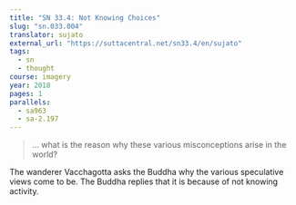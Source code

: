 ```yaml
---
title: "SN 33.4: Not Knowing Choices"
slug: "sn.033.004"
translator: sujato
external_url: "https://suttacentral.net/sn33.4/en/sujato"
tags:
  - sn
  - thought
course: imagery
year: 2018
pages: 1
parallels:
  - sa963
  - sa-2.197
---
```


> … what is the reason why these various misconceptions arise in the world?

The wanderer Vacchagotta asks the Buddha why the various speculative views come to be. The Buddha replies that it is because of not knowing activity.

